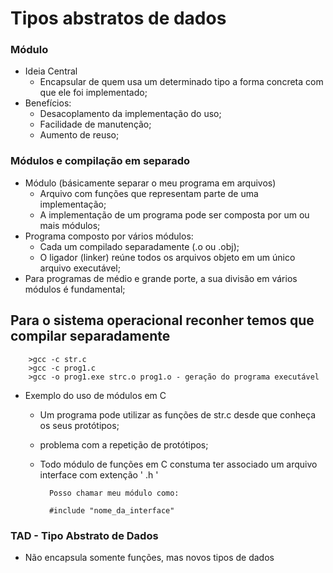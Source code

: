 # Tipos abstratos de dados 
### Módulo
- Ideia Central
    * Encapsular de quem usa um determinado tipo a forma concreta com que ele foi implementado;
- Benefícios:
    * Desacoplamento da implementação do uso;
    * Facilidade de manutenção;
    * Aumento de reuso;
### Módulos e compilação em separado
- Módulo (básicamente separar o meu programa em arquivos)
    * Arquivo com funções que representam parte de uma implementação;
    * A implementação de um programa pode ser composta por um ou mais módulos;
- Programa composto por vários módulos:
    * Cada um compilado separadamente (.o ou .obj);
    * O ligador (linker) reúne todos os arquivos objeto em um único arquivo executável;
- Para programas de médio e grande porte, a sua divisão em vários módulos é fundamental;
## Para o sistema operacional reconher temos que compilar separadamente

        >gcc -c str.c
        >gcc -c prog1.c
        >gcc -o prog1.exe strc.o prog1.o - geração do programa executável

- Exemplo do uso de módulos em C
    * Um programa pode utilizar as funções de str.c desde que conheça os seus protótipos;
    * problema com a repetição de protótipos;
    * Todo módulo de funções em C constuma ter associado um arquivo interface com extenção ' .h '

            Posso chamar meu módulo como:

            #include "nome_da_interface"
### TAD - Tipo Abstrato de Dados
- Não encapsula somente funções, mas novos tipos de dados